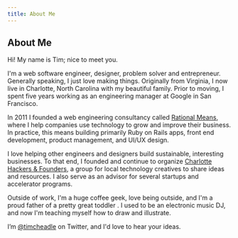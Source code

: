 ```yaml
---
title: About Me
---
```


## About Me

Hi! My name is Tim; nice to meet you.

I'm a web software engineer, designer, problem solver and entrepreneur.
Generally speaking, I just love making things. Originally from Virginia,
I now live in Charlotte, North Carolina with my beautiful family. Prior
to moving, I spent five years working as an engineering manager at
Google in San Francisco.

In 2011 I founded a web engineering consultancy called [Rational Means](http://rationalmeans.com),
where I help companies use technology to grow and improve their
business. In practice, this means building primarily Ruby on Rails apps,
front end development, product management, and UI/UX design.

I love helping other engineers and designers build sustainable,
interesting businesses. To that end, I founded and continue to organize
[Charlotte Hackers & Founders](http://clthackers.com), a group for local
technology creatives to share ideas and resources. I also serve as an
advisor for several startups and accelerator programs.

Outside of work, I'm a huge coffee geek, love being outside, and I'm a
proud father of a pretty great toddler . I used to be an electronic
music DJ, and now I'm teaching myself how to draw and illustrate.

I’m [@timcheadle](https://twitter.com/timcheadle) on Twitter, and I'd
love to hear your ideas.
